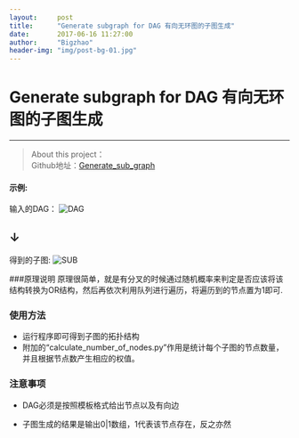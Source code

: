 ```yaml
---
layout:     post
title:      "Generate subgraph for DAG 有向无环图的子图生成"
date:       2017-06-16 11:27:00
author:     "Bigzhao"
header-img: "img/post-bg-01.jpg"
---
```

# Generate subgraph for DAG 有向无环图的子图生成
-------------

> About this project：  
  Github地址：[Generate_sub_graph](https://github.com/bigzhao/Generate_sub_graph)


#### 示例:  
输入的DAG：
![DAG](http://o6gcipdzi.bkt.clouddn.com/DAG.png)

## ↓

得到的子图:
![SUB](http://o6gcipdzi.bkt.clouddn.com/SUB.png)



###原理说明
原理很简单，就是有分叉的时候通过随机概率来判定是否应该将该结构转换为OR结构，然后再依次利用队列进行遍历，将遍历到的节点置为1即可.


### 使用方法
- 运行程序即可得到子图的拓扑结构
- 附加的“calculate_number_of_nodes.py”作用是统计每个子图的节点数量，并且根据节点数产生相应的权值。


### 注意事项
- DAG必须是按照模板格式给出节点以及有向边

- 子图生成的结果是输出0|1数组，1代表该节点存在，反之亦然
